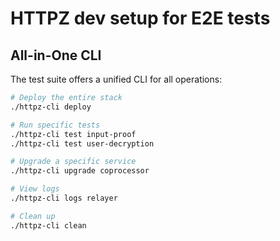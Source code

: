# HTTPZ dev setup for E2E tests

## All-in-One CLI

The test suite offers a unified CLI for all operations:

```sh
# Deploy the entire stack
./httpz-cli deploy

# Run specific tests
./httpz-cli test input-proof
./httpz-cli test user-decryption

# Upgrade a specific service
./httpz-cli upgrade coprocessor

# View logs
./httpz-cli logs relayer

# Clean up
./httpz-cli clean

